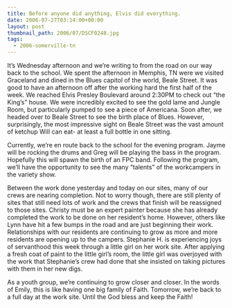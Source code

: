 ```yaml
---
title: Before anyone did anything, Elvis did everything.
date: 2006-07-27T03:14:00+00:00
layout: post
thumbnail_path: 2006/07/DSCF0248.jpg
tags:
  - 2006-somerville-tn
---
```

It’s Wednesday afternoon and we’re writing to from the road on our way back to the school. We spent the afternoon in Memphis, TN were we visited Graceland and dined in the Blues capitol of the world, Beale Street. It was good to have an afternoon off after the working hard the first half of the week. We reached Elvis Presley Boulevard around 2:30PM to check out “the King’s” house. We were incredibly excited to see the gold lame and Jungle Room, but particularly pumped to see a piece of Americana. Soon after, we headed over to Beale Street to see the birth place of Blues. However, surprisingly, the most impressive sight on Beale Street was the vast amount of ketchup Will can eat- at least a full bottle in one sitting.

Currently, we’re en route back to the school for the evening program. Jayme will be rocking the drums and Greg will be playing the bass in the program. Hopefully this will spawn the birth of an FPC band. Following the program, we’ll have the opportunity to see the many “talents” of the workcampers in the variety show.

Between the work done yesterday and today on our sites, many of our crews are nearing completion. Not to worry though, there are still plenty of sites that still need lots of work and the crews that finish will be reassigned to those sites. Christy must be an expert painter because she has already completed the work to be done on her resident&#8217;s home. However, others like Lynn have hit a few bumps in the road and are just beginning their work. Relationships with our residents are continuing to grow as more and more residents are opening up to the campers. Stephanie H. is experiencing joys of servanthood this week through a little girl on her work site. After applying a fresh coat of paint to the little girl&#8217;s room, the little girl was overjoyed with the work that Stephanie&#8217;s crew had done that she insisted on taking pictures with them in her new digs.

As a youth group, we&#8217;re continuing to grow closer and closer. In the words of Emily, this is like having one big family of Faith. Tomorrow, we&#8217;re back to a full day at the work site. Until the God bless and keep the Faith!